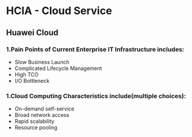 # HCIA - Cloud Service

## Huawei Cloud

### 1.Pain Points of Current Enterprise IT Infrastructure includes:
+ Slow Business Launch
+ Complicated Lifecycle Management
+ High TCO
+ I/O Bottleneck

### 1.Cloud Computing Characteristics include(multiple choices):
+ On-demand self-service
+ Broad network access
+ Rapid scalability
+ Resource pooling